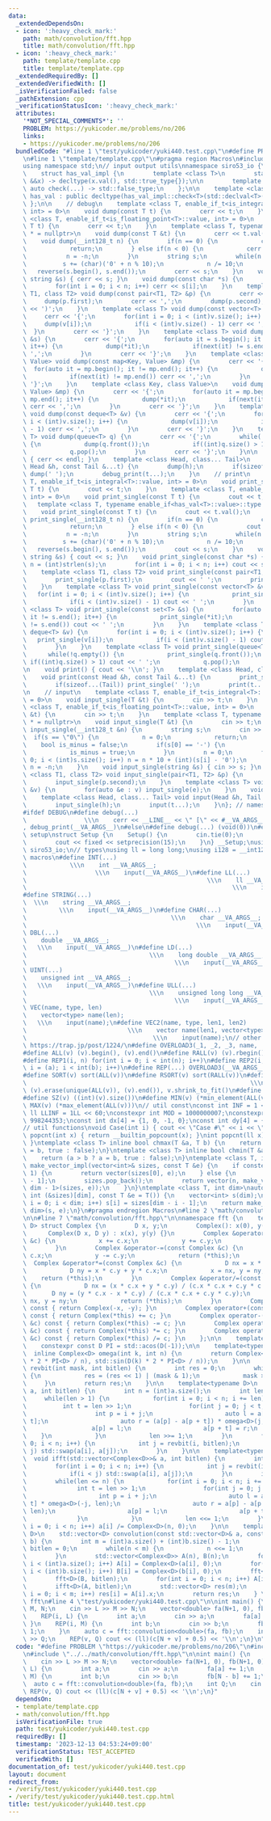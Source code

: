 ```yaml
---
data:
  _extendedDependsOn:
  - icon: ':heavy_check_mark:'
    path: math/convolution/fft.hpp
    title: math/convolution/fft.hpp
  - icon: ':heavy_check_mark:'
    path: template/template.cpp
    title: template/template.cpp
  _extendedRequiredBy: []
  _extendedVerifiedWith: []
  _isVerificationFailed: false
  _pathExtension: cpp
  _verificationStatusIcon: ':heavy_check_mark:'
  attributes:
    '*NOT_SPECIAL_COMMENTS*': ''
    PROBLEM: https://yukicoder.me/problems/no/206
    links:
    - https://yukicoder.me/problems/no/206
  bundledCode: "#line 1 \"test/yukicoder/yuki440.test.cpp\"\n#define PROBLEM \"https://yukicoder.me/problems/no/206\"\
    \n#line 1 \"template/template.cpp\"\n#pragma region Macros\n#include <bits/stdc++.h>\n\
    using namespace std;\n// input output utils\nnamespace siro53_io {\n    // https://maspypy.github.io/library/other/io_old.hpp\n\
    \    struct has_val_impl {\n        template <class T>\n        static auto check(T\
    \ &&x) -> decltype(x.val(), std::true_type{});\n\n        template <class T> static\
    \ auto check(...) -> std::false_type;\n    };\n\n    template <class T>\n    class\
    \ has_val : public decltype(has_val_impl::check<T>(std::declval<T>())) {\n   \
    \ };\n\n    // debug\n    template <class T, enable_if_t<is_integral<T>::value,\
    \ int> = 0>\n    void dump(const T t) {\n        cerr << t;\n    }\n    template\
    \ <class T, enable_if_t<is_floating_point<T>::value, int> = 0>\n    void dump(const\
    \ T t) {\n        cerr << t;\n    }\n    template <class T, typename enable_if<has_val<T>::value>::type\
    \ * = nullptr>\n    void dump(const T &t) {\n        cerr << t.val();\n    }\n\
    \    void dump(__int128_t n) {\n        if(n == 0) {\n            cerr << '0';\n\
    \            return;\n        } else if(n < 0) {\n            cerr << '-';\n \
    \           n = -n;\n        }\n        string s;\n        while(n > 0) {\n  \
    \          s += (char)('0' + n % 10);\n            n /= 10;\n        }\n     \
    \   reverse(s.begin(), s.end());\n        cerr << s;\n    }\n    void dump(const\
    \ string &s) { cerr << s; }\n    void dump(const char *s) {\n        int n = (int)strlen(s);\n\
    \        for(int i = 0; i < n; i++) cerr << s[i];\n    }\n    template <class\
    \ T1, class T2> void dump(const pair<T1, T2> &p) {\n        cerr << '(';\n   \
    \     dump(p.first);\n        cerr << ',';\n        dump(p.second);\n        cerr\
    \ << ')';\n    }\n    template <class T> void dump(const vector<T> &v) {\n   \
    \     cerr << '{';\n        for(int i = 0; i < (int)v.size(); i++) {\n       \
    \     dump(v[i]);\n            if(i < (int)v.size() - 1) cerr << ',';\n      \
    \  }\n        cerr << '}';\n    }\n    template <class T> void dump(const set<T>\
    \ &s) {\n        cerr << '{';\n        for(auto it = s.begin(); it != s.end();\
    \ it++) {\n            dump(*it);\n            if(next(it) != s.end()) cerr <<\
    \ ',';\n        }\n        cerr << '}';\n    }\n    template <class Key, class\
    \ Value> void dump(const map<Key, Value> &mp) {\n        cerr << '{';\n      \
    \  for(auto it = mp.begin(); it != mp.end(); it++) {\n            dump(*it);\n\
    \            if(next(it) != mp.end()) cerr << ',';\n        }\n        cerr <<\
    \ '}';\n    }\n    template <class Key, class Value>\n    void dump(const unordered_map<Key,\
    \ Value> &mp) {\n        cerr << '{';\n        for(auto it = mp.begin(); it !=\
    \ mp.end(); it++) {\n            dump(*it);\n            if(next(it) != mp.end())\
    \ cerr << ',';\n        }\n        cerr << '}';\n    }\n    template <class T>\
    \ void dump(const deque<T> &v) {\n        cerr << '{';\n        for(int i = 0;\
    \ i < (int)v.size(); i++) {\n            dump(v[i]);\n            if(i < (int)v.size()\
    \ - 1) cerr << ',';\n        }\n        cerr << '}';\n    }\n    template <class\
    \ T> void dump(queue<T> q) {\n        cerr << '{';\n        while(!q.empty())\
    \ {\n            dump(q.front());\n            if((int)q.size() > 1) cerr << ',';\n\
    \            q.pop();\n        }\n        cerr << '}';\n    }\n\n    void debug_print()\
    \ { cerr << endl; }\n    template <class Head, class... Tail>\n    void debug_print(const\
    \ Head &h, const Tail &...t) {\n        dump(h);\n        if(sizeof...(Tail))\
    \ dump(' ');\n        debug_print(t...);\n    }\n    // print\n    template <class\
    \ T, enable_if_t<is_integral<T>::value, int> = 0>\n    void print_single(const\
    \ T t) {\n        cout << t;\n    }\n    template <class T, enable_if_t<is_floating_point<T>::value,\
    \ int> = 0>\n    void print_single(const T t) {\n        cout << t;\n    }\n \
    \   template <class T, typename enable_if<has_val<T>::value>::type * = nullptr>\n\
    \    void print_single(const T t) {\n        cout << t.val();\n    }\n    void\
    \ print_single(__int128_t n) {\n        if(n == 0) {\n            cout << '0';\n\
    \            return;\n        } else if(n < 0) {\n            cout << '-';\n \
    \           n = -n;\n        }\n        string s;\n        while(n > 0) {\n  \
    \          s += (char)('0' + n % 10);\n            n /= 10;\n        }\n     \
    \   reverse(s.begin(), s.end());\n        cout << s;\n    }\n    void print_single(const\
    \ string &s) { cout << s; }\n    void print_single(const char *s) {\n        int\
    \ n = (int)strlen(s);\n        for(int i = 0; i < n; i++) cout << s[i];\n    }\n\
    \    template <class T1, class T2> void print_single(const pair<T1, T2> &p) {\n\
    \        print_single(p.first);\n        cout << ' ';\n        print_single(p.second);\n\
    \    }\n    template <class T> void print_single(const vector<T> &v) {\n     \
    \   for(int i = 0; i < (int)v.size(); i++) {\n            print_single(v[i]);\n\
    \            if(i < (int)v.size() - 1) cout << ' ';\n        }\n    }\n    template\
    \ <class T> void print_single(const set<T> &s) {\n        for(auto it = s.begin();\
    \ it != s.end(); it++) {\n            print_single(*it);\n            if(next(it)\
    \ != s.end()) cout << ' ';\n        }\n    }\n    template <class T> void print_single(const\
    \ deque<T> &v) {\n        for(int i = 0; i < (int)v.size(); i++) {\n         \
    \   print_single(v[i]);\n            if(i < (int)v.size() - 1) cout << ' ';\n\
    \        }\n    }\n    template <class T> void print_single(queue<T> q) {\n  \
    \      while(!q.empty()) {\n            print_single(q.front());\n           \
    \ if((int)q.size() > 1) cout << ' ';\n            q.pop();\n        }\n    }\n\
    \n    void print() { cout << '\\n'; }\n    template <class Head, class... Tail>\n\
    \    void print(const Head &h, const Tail &...t) {\n        print_single(h);\n\
    \        if(sizeof...(Tail)) print_single(' ');\n        print(t...);\n    }\n\
    \n    // input\n    template <class T, enable_if_t<is_integral<T>::value, int>\
    \ = 0>\n    void input_single(T &t) {\n        cin >> t;\n    }\n    template\
    \ <class T, enable_if_t<is_floating_point<T>::value, int> = 0>\n    void input_single(T\
    \ &t) {\n        cin >> t;\n    }\n    template <class T, typename enable_if<has_val<T>::value>::type\
    \ * = nullptr>\n    void input_single(T &t) {\n        cin >> t;\n    }\n    void\
    \ input_single(__int128_t &n) {\n        string s;\n        cin >> s;\n      \
    \  if(s == \"0\") {\n            n = 0;\n            return;\n        }\n    \
    \    bool is_minus = false;\n        if(s[0] == '-') {\n            s = s.substr(1);\n\
    \            is_minus = true;\n        }\n        n = 0;\n        for(int i =\
    \ 0; i < (int)s.size(); i++) n = n * 10 + (int)(s[i] - '0');\n        if(is_minus)\
    \ n = -n;\n    }\n    void input_single(string &s) { cin >> s; }\n    template\
    \ <class T1, class T2> void input_single(pair<T1, T2> &p) {\n        input_single(p.first);\n\
    \        input_single(p.second);\n    }\n    template <class T> void input_single(vector<T>\
    \ &v) {\n        for(auto &e : v) input_single(e);\n    }\n    void input() {}\n\
    \    template <class Head, class... Tail> void input(Head &h, Tail &...t) {\n\
    \        input_single(h);\n        input(t...);\n    }\n}; // namespace siro53_io\n\
    #ifdef DEBUG\n#define debug(...)                                             \
    \                \\\n    cerr << __LINE__ << \" [\" << #__VA_ARGS__ << \"]: \"\
    , debug_print(__VA_ARGS__)\n#else\n#define debug(...) (void(0))\n#endif\n// io\
    \ setup\nstruct Setup {\n    Setup() {\n        cin.tie(0);\n        ios::sync_with_stdio(false);\n\
    \        cout << fixed << setprecision(15);\n    }\n} __Setup;\nusing namespace\
    \ siro53_io;\n// types\nusing ll = long long;\nusing i128 = __int128_t;\n// input\
    \ macros\n#define INT(...)                                                   \
    \            \\\n    int __VA_ARGS__;                                        \
    \                   \\\n    input(__VA_ARGS__)\n#define LL(...)              \
    \                                                  \\\n    ll __VA_ARGS__;   \
    \                                                         \\\n    input(__VA_ARGS__)\n\
    #define STRING(...)                                                          \
    \  \\\n    string __VA_ARGS__;                                               \
    \         \\\n    input(__VA_ARGS__)\n#define CHAR(...)                      \
    \                                        \\\n    char __VA_ARGS__;           \
    \                                               \\\n    input(__VA_ARGS__)\n#define\
    \ DBL(...)                                                               \\\n\
    \    double __VA_ARGS__;                                                     \
    \   \\\n    input(__VA_ARGS__)\n#define LD(...)                              \
    \                                  \\\n    long double __VA_ARGS__;          \
    \                                         \\\n    input(__VA_ARGS__)\n#define\
    \ UINT(...)                                                              \\\n\
    \    unsigned int __VA_ARGS__;                                               \
    \   \\\n    input(__VA_ARGS__)\n#define ULL(...)                             \
    \                                  \\\n    unsigned long long __VA_ARGS__;   \
    \                                         \\\n    input(__VA_ARGS__)\n#define\
    \ VEC(name, type, len)                                                   \\\n\
    \    vector<type> name(len);                                                 \
    \   \\\n    input(name);\n#define VEC2(name, type, len1, len2)               \
    \                            \\\n    vector name(len1, vector<type>(len2));  \
    \                                   \\\n    input(name);\n// other macros\n//\
    \ https://trap.jp/post/1224/\n#define OVERLOAD3(_1, _2, _3, name, ...) name\n\
    #define ALL(v) (v).begin(), (v).end()\n#define RALL(v) (v).rbegin(), (v).rend()\n\
    #define REP1(i, n) for(int i = 0; i < int(n); i++)\n#define REP2(i, a, b) for(int\
    \ i = (a); i < int(b); i++)\n#define REP(...) OVERLOAD3(__VA_ARGS__, REP2, REP1)(__VA_ARGS__)\n\
    #define SORT(v) sort(ALL(v))\n#define RSORT(v) sort(RALL(v))\n#define UNIQUE(v)\
    \                                                              \\\n    sort(ALL(v)),\
    \ (v).erase(unique(ALL(v)), (v).end()), v.shrink_to_fit()\n#define REV(v) reverse(ALL(v))\n\
    #define SZ(v) ((int)(v).size())\n#define MIN(v) (*min_element(ALL(v)))\n#define\
    \ MAX(v) (*max_element(ALL(v)))\n// util const\nconst int INF = 1 << 30;\nconst\
    \ ll LLINF = 1LL << 60;\nconstexpr int MOD = 1000000007;\nconstexpr int MOD2 =\
    \ 998244353;\nconst int dx[4] = {1, 0, -1, 0};\nconst int dy[4] = {0, 1, 0, -1};\n\
    // util functions\nvoid Case(int i) { cout << \"Case #\" << i << \": \"; }\nint\
    \ popcnt(int x) { return __builtin_popcount(x); }\nint popcnt(ll x) { return __builtin_popcountll(x);\
    \ }\ntemplate <class T> inline bool chmax(T &a, T b) {\n    return (a < b ? a\
    \ = b, true : false);\n}\ntemplate <class T> inline bool chmin(T &a, T b) {\n\
    \    return (a > b ? a = b, true : false);\n}\ntemplate <class T, int dim>\nauto\
    \ make_vector_impl(vector<int>& sizes, const T &e) {\n    if constexpr(dim ==\
    \ 1) {\n        return vector(sizes[0], e);\n    } else {\n        int n = sizes[dim\
    \ - 1];\n        sizes.pop_back();\n        return vector(n, make_vector_impl<T,\
    \ dim - 1>(sizes, e));\n    }\n}\ntemplate <class T, int dim>\nauto make_vector(const\
    \ int (&sizes)[dim], const T &e = T()) {\n    vector<int> s(dim);\n    for(int\
    \ i = 0; i < dim; i++) s[i] = sizes[dim - i - 1];\n    return make_vector_impl<T,\
    \ dim>(s, e);\n}\n#pragma endregion Macros\n#line 2 \"math/convolution/fft.hpp\"\
    \n\n#line 7 \"math/convolution/fft.hpp\"\n\nnamespace fft {\n    template <typename\
    \ D> struct Complex {\n        D x, y;\n        Complex(): x(0), y(0) {};\n  \
    \      Complex(D x, D y) : x(x), y(y) {}\n        Complex &operator+=(const Complex\
    \ &c) {\n            x += c.x;\n            y += c.y;\n            return (*this);\n\
    \        }\n        Complex &operator-=(const Complex &c) {\n            x -=\
    \ c.x;\n            y -= c.y;\n            return (*this);\n        }\n      \
    \  Complex &operator*=(const Complex &c) {\n            D nx = x * c.x - y * c.y;\n\
    \            D ny = x * c.y + y * c.x;\n            x = nx, y = ny;\n        \
    \    return (*this);\n        }\n        Complex &operator/=(const Complex& c)\
    \ {\n            D nx = (x * c.x + y * c.y) / (c.x * c.x + c.y * c.y);\n     \
    \       D ny = (y * c.x - x * c.y) / (c.x * c.x + c.y * c.y);\n            x =\
    \ nx, y = ny;\n            return (*this);\n        }\n        Complex operator-()\
    \ const { return Complex(-x, -y); }\n        Complex operator+(const Complex &c)\
    \ const { return Complex(*this) += c; }\n        Complex operator-(const Complex\
    \ &c) const { return Complex(*this) -= c; }\n        Complex operator*(const Complex\
    \ &c) const { return Complex(*this) *= c; }\n        Complex operator/(const Complex\
    \ &c) const { return Complex(*this) /= c; }\n    };\n\n    template<typename D>\n\
    \    constexpr const D PI = std::acos(D(-1));\n\n    template<typename D>\n  \
    \  inline Complex<D> omega(int k, int n) {\n        return Complex<D>(std::cos(D(k)\
    \ * 2 * PI<D> / n), std::sin(D(k) * 2 * PI<D> / n));\n    }\n\n    inline int\
    \ revbit(int mask, int bitlen) {\n        int res = 0;\n        while(bitlen--)\
    \ {\n            res = (res << 1) | (mask & 1);\n            mask >>= 1;\n   \
    \     }\n        return res;\n    }\n\n    template<typename D>\n    void fft(std::vector<Complex<D>>&\
    \ a, int bitlen) {\n        int n = (int)a.size();\n        int len = n;\n   \
    \     while(len > 1) {\n            for(int i = 0; i < n; i += len) {\n      \
    \          int t = len >> 1;\n                for(int j = 0; j < t; j++) {\n \
    \                   int p = i + j;\n                    auto l = a[p] + a[p +\
    \ t];\n                    auto r = (a[p] - a[p + t]) * omega<D>(j, len);\n  \
    \                  a[p] = l;\n                    a[p + t] = r;\n            \
    \    }\n            }\n            len >>= 1;\n        }\n        for(int i =\
    \ 0; i < n; i++) {\n            int j = revbit(i, bitlen);\n            if(i <\
    \ j) std::swap(a[i], a[j]);\n        }\n    }\n\n    template<typename D>\n  \
    \  void ifft(std::vector<Complex<D>>& a, int bitlen) {\n        int n = (int)a.size();\n\
    \        for(int i = 0; i < n; i++) {\n            int j = revbit(i, bitlen);\n\
    \            if(i < j) std::swap(a[i], a[j]);\n        }\n        int len = 2;\n\
    \        while(len <= n) {\n            for(int i = 0; i < n; i += len) {\n  \
    \              int t = len >> 1;\n                for(int j = 0; j < t; j++) {\n\
    \                    int p = i + j;\n                    auto l = a[p] + a[p +\
    \ t] * omega<D>(-j, len);\n                    auto r = a[p] - a[p + t] * omega<D>(-j,\
    \ len);\n                    a[p] = l;\n                    a[p + t] = r;\n  \
    \              }\n            }\n            len <<= 1;\n        }\n        for(int\
    \ i = 0; i < n; i++) a[i] /= Complex<D>(n, 0);\n    }\n\n    template<typename\
    \ D>\n    std::vector<D> convolution(const std::vector<D>& a, const std::vector<D>&\
    \ b) {\n        int m = (int)a.size() + (int)b.size() - 1;\n        int n = 1,\
    \ bitlen = 0;\n        while(n < m) {\n            n <<= 1;\n            bitlen++;\n\
    \        }\n        std::vector<Complex<D>> A(n), B(n);\n        for(int i = 0;\
    \ i < (int)a.size(); i++) A[i] = Complex<D>(a[i], 0);\n        for(int i = 0;\
    \ i < (int)b.size(); i++) B[i] = Complex<D>(b[i], 0);\n        fft<D>(A, bitlen);\n\
    \        fft<D>(B, bitlen);\n        for(int i = 0; i < n; i++) A[i] *= B[i];\n\
    \        ifft<D>(A, bitlen);\n        std::vector<D> res(m);\n        for(int\
    \ i = 0; i < m; i++) res[i] = A[i].x;\n        return res;\n    } \n}; // namespace\
    \ fft\n#line 4 \"test/yukicoder/yuki440.test.cpp\"\n\nint main() {\n    int L,\
    \ M, N;\n    cin >> L >> M >> N;\n    vector<double> fa(N+1, 0), fb(N+1, 0);\n\
    \    REP(i, L) {\n        int a;\n        cin >> a;\n        fa[a] += 1;\n   \
    \ }\n    REP(i, M) {\n        int b;\n        cin >> b;\n        fb[N - b] +=\
    \ 1;\n    }\n    auto c = fft::convolution<double>(fa, fb);\n    int Q;\n    cin\
    \ >> Q;\n    REP(v, Q) cout << (ll)(c[N + v] + 0.5) << '\\n';\n}\n"
  code: "#define PROBLEM \"https://yukicoder.me/problems/no/206\"\n#include \"../../template/template.cpp\"\
    \n#include \"../../math/convolution/fft.hpp\"\n\nint main() {\n    int L, M, N;\n\
    \    cin >> L >> M >> N;\n    vector<double> fa(N+1, 0), fb(N+1, 0);\n    REP(i,\
    \ L) {\n        int a;\n        cin >> a;\n        fa[a] += 1;\n    }\n    REP(i,\
    \ M) {\n        int b;\n        cin >> b;\n        fb[N - b] += 1;\n    }\n  \
    \  auto c = fft::convolution<double>(fa, fb);\n    int Q;\n    cin >> Q;\n   \
    \ REP(v, Q) cout << (ll)(c[N + v] + 0.5) << '\\n';\n}"
  dependsOn:
  - template/template.cpp
  - math/convolution/fft.hpp
  isVerificationFile: true
  path: test/yukicoder/yuki440.test.cpp
  requiredBy: []
  timestamp: '2023-12-13 04:53:24+09:00'
  verificationStatus: TEST_ACCEPTED
  verifiedWith: []
documentation_of: test/yukicoder/yuki440.test.cpp
layout: document
redirect_from:
- /verify/test/yukicoder/yuki440.test.cpp
- /verify/test/yukicoder/yuki440.test.cpp.html
title: test/yukicoder/yuki440.test.cpp
---
```

